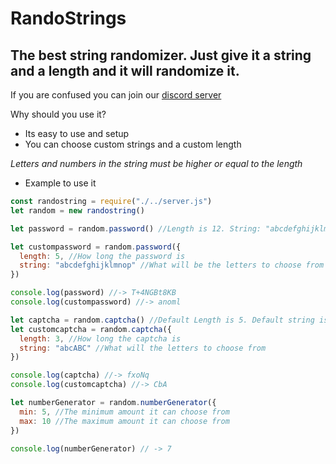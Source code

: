 # RandoStrings

## The best string randomizer. Just give it a string and a length and it will randomize it.

If you are confused you can join our [discord server](https://discord.gg/vaZACzAm5u)

Why should you use it?
- Its easy to use and setup
- You can choose custom strings and a custom length

*Letters and numbers in the string must be higher or equal to the length*

- Example to use it

```js
const randostring = require("./../server.js")
let random = new randostring()

let password = random.password() //Length is 12. String: "abcdefghijklmnopqrstuvwxyzABCDEFGHIJKLMNOPQRSTUVWXYZ0123456789@#$&*()'%-+=/""

let custompassword = random.password({
  length: 5, //How long the password is
  string: "abcdefghijklmnop" //What will be the letters to choose from
})

console.log(password) //-> T+4NGBt8KB
console.log(custompassword) //-> anoml

let captcha = random.captcha() //Default Length is 5. Default string is: abcdefghijklmnopqrstuvwxyzABCDEFGHIJKLMNOPQRSTUVWXYZ0123456789
let customcaptcha = random.captcha({
  length: 3, //How long the captcha is
  string: "abcABC" //What will the letters to choose from
})

console.log(captcha) //-> fxoNq
console.log(customcaptcha) //-> CbA

let numberGenerator = random.numberGenerator({
  min: 5, //The minimum amount it can choose from
  max: 10 //The maximum amount it can choose from
})

console.log(numberGenerator) // -> 7 
```